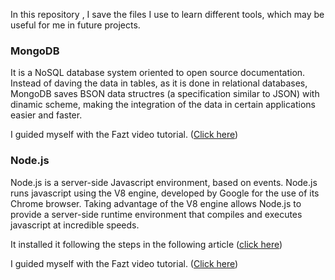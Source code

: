 In this repository , I save the files I use to learn different tools, which may
be useful for me in future projects.

### MongoDB
	
It is a NoSQL database system oriented to open source documentation.
Instead of daving the data in tables, as it is done in relational databases, 
MongoDB saves BSON data structres (a specification similar to JSON) with
dinamic scheme, making the integration of the data in certain applications 
easier and faster.

I guided myself with the Fazt video tutorial. ([Click here](https://www.youtube.com/watch?v=Apbk83XL8L8&list=PLL0TiOXBeDaj94IqckOt8M18pLlfdP9U0&index=1))

### Node.js
Node.js is a server-side Javascript environment, based on events. Node.js runs 
javascript using the V8 engine, developed by Google for the use of its Chrome 
browser. Taking advantage of the V8 engine allows Node.js to provide a 
server-side runtime environment that compiles and executes javascript at 
incredible speeds.
	
It installed it following the steps in the following article ([click
here](https://ourcodeworld.com/articles/read/410/how-to-install-node-js-in-kali-linux))

I guided myself with the Fazt video tutorial. ([Click here](https://www.youtube.com/watch?v=BhvLIzVL8_o&list=WL))
